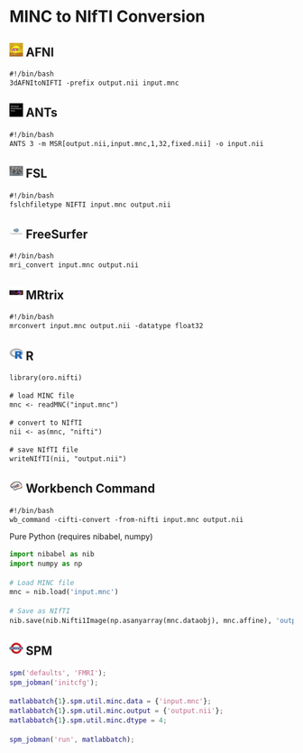 # MINC to NIfTI Conversion

## <img src="../../icons/afni.png" height="24px" /> AFNI
```
#!/bin/bash
3dAFNItoNIFTI -prefix output.nii input.mnc
```

## <img src="../../icons/ants.png" height="24px" /> ANTs
```
#!/bin/bash
ANTS 3 -m MSR[output.nii,input.mnc,1,32,fixed.nii] -o input.nii
```

## <img src="../../icons/fsl.png" height="24px" /> FSL
``` 
#!/bin/bash
fslchfiletype NIFTI input.mnc output.nii
```

## <img src="../../icons/freesurfer.png" height="24px" /> FreeSurfer
``` 
#!/bin/bash
mri_convert input.mnc output.nii
```

## <img src="../../icons/mrtrix.png" height="24px" /> MRtrix
``` 
#!/bin/bash
mrconvert input.mnc output.nii -datatype float32
```

## <img src="../../icons/r.png" height="24px" /> R
```
library(oro.nifti)

# load MINC file
mnc <- readMNC("input.mnc")

# convert to NIfTI
nii <- as(mnc, "nifti")

# save NIfTI file
writeNIfTI(nii, "output.nii")
```

## <img src="../../icons/workbench_command.png" height="24px" /> Workbench Command
``` 
#!/bin/bash
wb_command -cifti-convert -from-nifti input.mnc output.nii
```

Pure Python (requires nibabel, numpy)
```python
import nibabel as nib
import numpy as np

# Load MINC file
mnc = nib.load('input.mnc')

# Save as NIfTI
nib.save(nib.Nifti1Image(np.asanyarray(mnc.dataobj), mnc.affine), 'output.nii')
```

## <img src="../../icons/spm.png" height="24px" /> SPM
```matlab
spm('defaults', 'FMRI');
spm_jobman('initcfg');

matlabbatch{1}.spm.util.minc.data = {'input.mnc'};
matlabbatch{1}.spm.util.minc.output = {'output.nii'};
matlabbatch{1}.spm.util.minc.dtype = 4;

spm_jobman('run', matlabbatch);
```